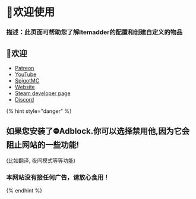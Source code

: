 # 👋欢迎使用

### 描述：此页面可帮助您了解Itemadder的配置和创建自定义的物品

## 👋欢迎

* [Patreon](http://patreon.com/lonedev)
* [YouTube](http://youtube.com/lonedev)
* [SpigotMC](https://www.spigotmc.org/members/lonedev.88296/#resources)
* [Website](https://www.matteodev.it/)
* [Steam developer page](https://store.steampowered.com/developer/LoneDev/)
* [Discord](https://discord.gg/4dfnpUK)

{% hint style="danger" %}
## 如果您安装了⛔️Adblock.你可以选择禁用他,因为它会阻止网站的一些功能!

\(比如翻译, 夜间模式等等功能\)

### 本网站没有接任何广告，请放心食用！
{% endhint %}

